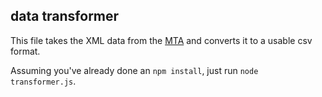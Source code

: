 ## data transformer

This file takes the XML data from the [MTA](http://advisory.mtanyct.info/LPUWebServices/CurrentLostProperty.aspx) and converts it to a usable csv format.

Assuming you've already done an `npm install`, just run `node transformer.js`.
